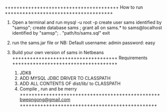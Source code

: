 +++++++++++++++++++++++++++++++++++++++
How to run
+++++++++++++++++++++++++++++++++++++
1. Open a terminal and run 
	mysql -u root -p
	create user sams identified by "samsp";
	create database sams ;
	grant all on sams.* to sams@localhost identified by "samsp";
	\. "path/to/sams.sql"
	exit

2. run the sams.jar file or
NB: Default username: admin
password: easy

3. Build your own version of sams in Netbeans
	++++++++++++++++++++++++++++++++++++
	Requirements
	++++++++++++++++++++++++++++++++++++
	1.	JDK8
	2. ADD MYSQL JDBC DRIVER TO CLASSPATH
	3. ADD ALL CONTENTS OF dist/lib/ to CLASSPATH
	4. Compile , run and be merry
++++++++++++++++++++++++++++++++++++++++++++++++
bwepngong@gmail.com
+++++++++++++++++++++++++++++++++++++++++++++++
